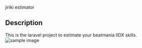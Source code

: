 jiriki estimator

## Description
This is the laravel project to estimate your beatmania IIDX skills.
![sample image](https://imgur.com/vzbjcak)

## 
